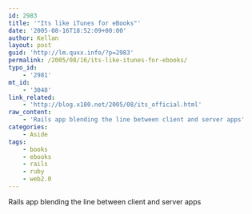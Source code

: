 ```yaml
---
id: 2983
title: '"Its like iTunes for eBooks"'
date: '2005-08-16T18:52:09+00:00'
author: Kellan
layout: post
guid: 'http://lm.quxx.info/?p=2983'
permalink: /2005/08/16/its-like-itunes-for-ebooks/
typo_id:
    - '2981'
mt_id:
    - '3048'
link_related:
    - 'http://blog.x180.net/2005/08/its_official.html'
raw_content:
    - 'Rails app blending the line between client and server apps'
categories:
    - Aside
tags:
    - books
    - ebooks
    - rails
    - ruby
    - web2.0
---
```


Rails app blending the line between client and server apps